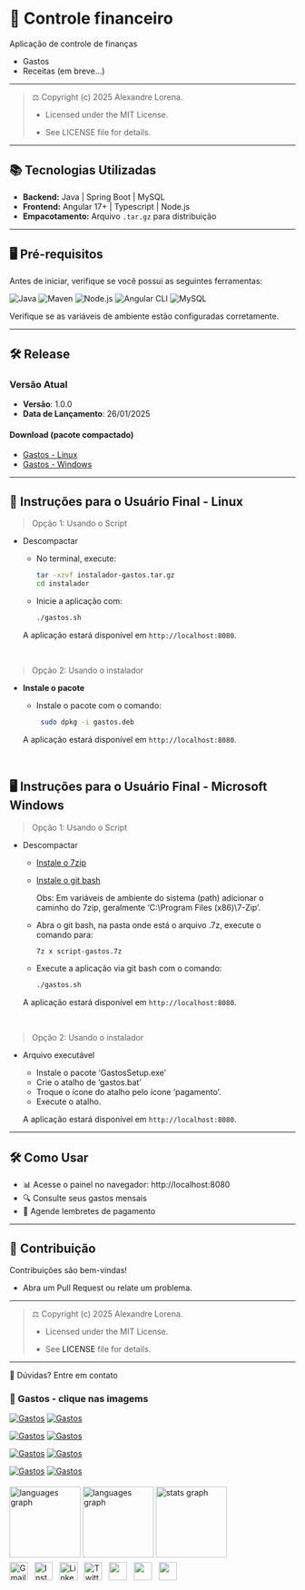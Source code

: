 # 📌 Controle financeiro

Aplicação de controle de finanças

- Gastos
- Receitas (em breve...)

---

> ⚖️ Copyright (c) 2025 Alexandre Lorena.
>
> - Licensed under the MIT License.
>
> - See LICENSE file for details.

---

## 📚 Tecnologias Utilizadas

- **Backend:** Java | Spring Boot | MySQL
- **Frontend:** Angular 17+ | Typescript | Node.js
- **Empacotamento:** Arquivo `.tar.gz` para distribuição

---

## 🖥️ Pré-requisitos

Antes de iniciar, verifique se você possui as seguintes ferramentas:

![Java](https://img.shields.io/badge/Java-8%2B-orange?style=for-the-badge&logo=java&logoColor=white)
![Maven](https://img.shields.io/badge/Maven-C71A36?style=for-the-badge&logo=apache-maven&logoColor=white)
![Node.js](https://img.shields.io/badge/Node.js-339933?style=for-the-badge&logo=node.js&logoColor=white)
![Angular CLI](https://img.shields.io/badge/Angular_CLI-DD0031?style=for-the-badge&logo=angular&logoColor=white)
![MySQL](https://img.shields.io/badge/MySQL-005C84?style=for-the-badge&logo=mysql&logoColor=white)

Verifique se as variáveis de ambiente estão configuradas corretamente.

---

## 🛠️ Release

### Versão Atual

- **Versão**: 1.0.0
- **Data de Lançamento**: 26/01/2025

#### Download (pacote compactado)

- [Gastos - Linux](https://drive.google.com/file/d/11VVZCACWcZuyfMNqDkQTjDc2zF_xOEml/view?usp=drive_link)
- [Gastos - Windows](https://drive.google.com/file/d/1kgzozoEx0XZ3OEjKxafz76r7IYBS6ft9/view?usp=drive_link)

---

## 🐧 Instruções para o Usuário Final - Linux

> Opção 1: Usando o Script

- Descompactar

  - No terminal, execute:

    ```bash
    tar -xzvf instalador-gastos.tar.gz
    cd instalador
    ```

  - Inicie a aplicação com:

    ```bash
    ./gastos.sh
    ```

  A aplicação estará disponível em `http://localhost:8080`.

  &nbsp;

> Opção 2: Usando o instalador

- **Instale o pacote**

  - Instale o pacote com o comando:

    ```bash
     sudo dpkg -i gastos.deb
    ```

  A aplicação estará disponível em `http://localhost:8080`.

&nbsp;

## 🖥️ Instruções para o Usuário Final - Microsoft Windows

> Opção 1: Usando o Script

- Descompactar

  - [Instale o 7zip](https://www.7-zip.org/)
  - [Instale o git bash](https://git-scm.com/downloads/win)

    Obs: Em variáveis de ambiente do sistema (path) adicionar o caminho do 7zip, geralmente ‘C:\Program Files (x86)\7-Zip’.

  - Abra o git bash, na pasta onde está o arquivo .7z, execute o comando para:

    ```bash
    7z x script-gastos.7z
    ```

  - Execute a aplicação via git bash com o comando:

    ```bash
    ./gastos.sh
    ```

  A aplicação estará disponível em `http://localhost:8080`.

&nbsp;

> Opção 2: Usando o instalador

- Arquivo executável

  - Instale o pacote ‘GastosSetup.exe’
  - Crie o atalho de ‘gastos.bat’
  - Troque o ícone do atalho pelo ícone ‘pagamento’.
  - Execute o atalho.

  A aplicação estará disponível em `http://localhost:8080`.

---

## 🛠 Como Usar

- 📊 Acesse o painel no navegador: http://localhost:8080
- 🔍 Consulte seus gastos mensais
- 📅 Agende lembretes de pagamento

---

## 🤝 Contribuição

Contribuições são bem-vindas!

- Abra um Pull Request ou relate um problema.

---

> ⚖️ Copyright (c) 2025 Alexandre Lorena.
>
> - Licensed under the MIT License.
>
> - See <a href="LICENSE" style="text-decoration: none;">LICENSE</a> file for details.

---

🔗 Dúvidas? <a href="mailto:alexandre.lorena@gmail.com" style="text-decoration: none;">Entre em contato</a>

### 🚀 Gastos - clique nas imagems

[![Gastos](/prints/img-small/controle-de-financas_1.png)](/prints/controle-de-financas_1.png)
[![Gastos](/prints/img-small/controle-de-financas_2.png)](/prints/controle-de-financas_2.png)

[![Gastos](/prints/img-small/controle-de-financas_3.png)](/prints/controle-de-financas_3.png)
[![Gastos](/prints/img-small/controle-de-financas_4.png)](/prints/controle-de-financas_4.png)

[![Gastos](/prints/img-small/controle-de-financas_5.png)](/prints/controle-de-financas_5.png)
[![Gastos](/prints/img-small/controle-de-financas_6.png)](/prints/controle-de-financas_6.png)

[![Gastos](/prints/img-small/controle-de-financas_7.png)](/prints/controle-de-financas_7.png)
[![Gastos](/prints/img-small/controle-de-financas_8.png)](/prints/controle-de-financas_8.png)

<!DOCTYPE html>
<html lang="pt-br">
<head>
    <meta charset="UTF-8">
    <meta name="viewport" content="width=device-width, initial-scale=1">
    <link rel="stylesheet" type="text/css" href="estilo.css">
</head>
<body>

<img src="https://i.imgur.com/h1q7oo1.jpg" width="785" height="5">

<div align="left">
  <img src="https://github-readme-stats.vercel.app/api/wakatime?username=@alexandrelorena&v=2&theme=react" height="125" alt="languages graph"/>
  <img src="https://github-readme-stats.vercel.app/api/top-langs?username=alexandrelorena&locale=en&hide_title=false&layout=compact&card_width=320&langs_count=5&theme=react&hide_border=false&order=2" height="125" alt="languages graph" />
  <img src="https://github-readme-stats.vercel.app/api?username=alexandrelorena&hide_title=false&hide_rank=false&show_icons=true&include_all_commits=true&count_private=true&disable_animations=false&theme=react&locale=en&hide_border=false&order=1" height="125" alt="stats graph"/>
</div>
<img src="https://i.imgur.com/h1q7oo1.jpg" width="785" height="5">

<div>
  <a href="mailto:alexandre.lorena@gmail.com" style="text-decoration: none;">
    <img src="https://cdn.simpleicons.org/gmail" alt="Gmail" width="32" height="32"></a>&nbsp;&nbsp;
  <a href="https://www.instagram.com/alexandre_lorena/" style="text-decoration: none;">
    <img src="https://cdn.simpleicons.org/instagram" alt="Instagram" width="32" height="32"></a>&nbsp;&nbsp;
  <a href="https://www.linkedin.com/in/alexandrelorena-developer/" style="text-decoration: none;">
    <img src="https://cdn.simpleicons.org/linkedin" alt="LinkedIn" width="32" height="32"></a>&nbsp;&nbsp;
  <a href="https://x.com/alefaith" style="text-decoration: none;">
    <img src="https://cdn.simpleicons.org/x" alt="Twitter" width="32" height="32"></a>&nbsp;&nbsp;
  <a href="https://www.youtube.com/@AleDevJavaPython" style="text-decoration: none;">
    <img src="https://cdn.simpleicons.org/youtube" width="32" height="32"></a>&nbsp;&nbsp;
  <a href="https://steamcommunity.com/id/alexandrelorena/" style="text-decoration: none;">
    <img src="https://cdn.simpleicons.org/steam/gray" width="32" height="32"></a>&nbsp;&nbsp;
  <a href="https://discord.com/channels/alelorena" style="text-decoration: none;">
    <img src="https://cdn.simpleicons.org/discord" width="32" height="32"></a>
</div>
</body>
</html>
